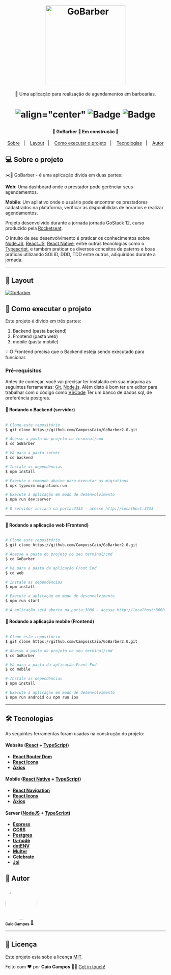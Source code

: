 <h1 align="center">
    <img alt="GoBarber" src="https://res.cloudinary.com/dgugs5dpz/image/upload/v1599830069/01063918-a04d-4c20-a02e-fba6f43968ff_ubsrui.jpg" width="250px" />
</h1>

<p align="center">🚀 Uma aplicação para realização de agendamentos em barbearias.</p>

<h1 align="center">

 ![align="center"](https://img.shields.io/github/issues/CampossCaio/GoMarketplace?color="ff9000")
 ![Badge](https://img.shields.io/github/forks/CampossCaio/GoMarketplace?color="ff9000")
 ![Badge](https://img.shields.io/github/stars/CampossCaio/GoMarketplace?color="ff9000") 
 
</h1>

<h4 align="center"> 
	🚧  GoBarber 🚀 Em construção  🚧
</h4>

<p align="center">
  <a href="#-sobre-o-projeto">Sobre</a>&nbsp;&nbsp;&nbsp;|&nbsp;&nbsp;&nbsp;
  <a href="#-layout">Layout</a>&nbsp;&nbsp;&nbsp;|&nbsp;&nbsp;&nbsp;
  <a href="#-como-executar-o-projeto">Como executar o projeto</a>&nbsp;&nbsp;&nbsp;|&nbsp;&nbsp;&nbsp;
  <a href="#-tecnologias">Tecnologias</a>&nbsp;&nbsp;&nbsp;|&nbsp;&nbsp;&nbsp;
  <a href="#-autor">Autor</a> 
</p>

## 💻 Sobre o projeto

:scissors::boy:  GoBarber - é uma aplicação divida em duas partes:

**Web**: Uma dashboard onde o prestador pode gerênciar seus agendamentos.

**Mobile**: Um apliativo onde o usuário pode encontrar os prestadores cadastrados na plataforma, verificar as disponibilidas de horarios e realizar agendamentos.

Projeto desenvolvido durante a jornada jornada GoStack 12, curso produzido pela [Rocketseat](https://blog.rocketseat.com.br).

O intuito de seu desenvolvimento é praticar os conhecimentos sobre [Node.JS](https://nodejs.org/en/), [React.JS](https://reactnative.dev/), [React Native](https://reactnative.dev/), entre outras tecnologias como o [Typescript](https://www.typescriptlang.org/),
e também praticar os diversos conceitos de paterns e boas práticas utilizando SOLID, DDD, TDD entre outros, adiquiridos durante a jornada.  

---

## 🎨 Layout


<a href="https://www.figma.com/file/1SxgOMojOB2zYT0Mdk28lB/Ecoleta?node-id=136%3A546">
  <img alt="GoBarber" src="https://res.cloudinary.com/dgugs5dpz/image/upload/v1600132558/gobarberweb_swyhup.gif">
</a>

## 🚀 Como executar o projeto

Este projeto é divido em três partes:
1. Backend (pasta backend) 
2. Frontend (pasta web)
3. mobile (pasta mobile)

💡 O Frontend precisa que o Backend esteja sendo executado para funcionar.

### Pré-requisitos

Antes de começar, você vai precisar ter instalado em sua máquina as seguintes ferramentas:
[Git](https://git-scm.com), [Node.js](https://nodejs.org/en/). 
Além disto é bom ter um editor para trabalhar com o código como [VSCode](https://code.visualstudio.com/)
Ter um banco de dados sql, de preferência postgres.


#### 🎲 Rodando o Backend (servidor)

```bash

# Clone este repositório
$ git clone https://github.com/CampossCaio/GoBarber2.0.git

# Acesse a pasta do projeto no terminal/cmd
$ cd GoBarber

# Vá para a pasta server
$ cd backend

# Instale as dependências
$ npm install

# Execute o comando abaixo para executar as migrations
$ npx typeorm migration:run

# Execute a aplicação em modo de desenvolvimento
$ npm run dev:server

# O servidor inciará na porta:3333 - acesse http://localhost:3333 

```

---

#### 🧭 Rodando a aplicação web (Frontend)

```bash

# Clone este repositório
$ git clone https://github.com/CampossCaio/GoBarber2.0.git

# Acesse a pasta do projeto no seu terminal/cmd
$ cd GoBarber

# Vá para a pasta da aplicação Front End
$ cd web

# Instale as dependências
$ npm install

# Execute a aplicação em modo de desenvolvimento
$ npm run start

# A aplicação será aberta na porta:3000 - acesse http://localhost:3000

```

#### 🧭 Rodando a aplicação mobile (Frontend)

```bash

# Clone este repositório
$ git clone https://github.com/CampossCaio/GoBarber2.0.git

# Acesse a pasta do projeto no seu terminal/cmd
$ cd GoBarber

# Vá para a pasta da aplicação Front End
$ cd mobile

# Instale as dependências
$ npm install

# Execute a aplicação em modo de desenvolvimento
$ npm run android ou npm run ios


```

---

## 🛠 Tecnologias

As seguintes ferramentas foram usadas na construção do projeto:

#### **Website**  ([React](https://reactjs.org/)  +  [TypeScript](https://www.typescriptlang.org/))

-   **[React Router Dom](https://github.com/ReactTraining/react-router/tree/master/packages/react-router-dom)**
-   **[React Icons](https://react-icons.github.io/react-icons/)**
-   **[Axios](https://github.com/axios/axios)**

#### **Mobile**  ([React Native](https://reactnative.dev/)  +  [TypeScript](https://www.typescriptlang.org/))

-   **[React Navigation](https://reactnavigation.org/)**
-   **[React Icons](https://react-icons.github.io/react-icons/)**
-   **[Axios](https://github.com/axios/axios)**



#### **Server**  ([NodeJS](https://nodejs.org/en/)  +  [TypeScript](https://www.typescriptlang.org/))

-   **[Express](https://expressjs.com/)**
-   **[CORS](https://expressjs.com/en/resources/middleware/cors.html)**
-   **[Postgres](https://www.postgresql.org/)**
-   **[ts-node](https://github.com/TypeStrong/ts-node)**
-   **[dotENV](https://github.com/motdotla/dotenv)**
-   **[Multer](https://github.com/expressjs/multer)**
-   **[Celebrate](https://github.com/arb/celebrate)**
-   **[Joi](https://github.com/hapijs/joi)**



## 🦸 Autor

<a href="https://github.com/CampossCaio">
 <img style="border-radius: 50%;" src="https://avatars0.githubusercontent.com/u/52550525?s=400&u=c8dfc4e1c8ef1bf3ed5890ecc40ee98f086ca72b&v=4" width="100px;" alt=""/>
 <br />
 <sub><b>Caio Campos</b></sub></a> <a href="https://github.com/CampossCaio" title="Caio Campos">🚀</a>
 <br />

---

## 📝 Licença

Este projeto esta sobe a licença [MIT](./LICENSE).

Feito com ❤️ por **Caio Campos** 👋🏻 [Get in touch!](https://github.com/CampossCaio)
